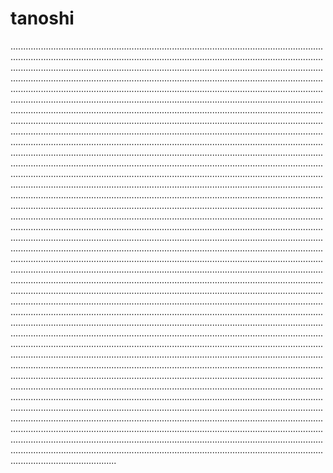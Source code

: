 # tanoshi
..............................................................................................................................................................................................................................................................................................................................................................................................................................................................................................................................................................................................................................................................................................................................................................................................................................................................................................................................................................................................................................................................................................................................................................................................................................................................................................................................................................................................................................................................................................................................................................................................................................................................................................................................................................................................................................................................................................................................................................................................................................................................................................................................................................................................................................................................................................................................................................................................................................................................................................................................................................................................................................................................................................................................................................................................................................................................................................................................................................................................................................................................................................................................................................................................................................................................................................................................................................................................................................................................................................................................................................................................................................................................................................................................................................................................................................................................................................................................................................................................................................................................................................................................................................................................................................................................................................................................................................................................................................................................................................................................................................................................................................................................................................................................................................................................................................................................................................................................................................................................................................................................................